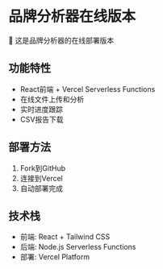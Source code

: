 # 品牌分析器在线版本

🚀 这是品牌分析器的在线部署版本

## 功能特性
- React前端 + Vercel Serverless Functions
- 在线文件上传和分析
- 实时进度跟踪
- CSV报告下载

## 部署方法
1. Fork到GitHub
2. 连接到Vercel
3. 自动部署完成

## 技术栈
- 前端: React + Tailwind CSS
- 后端: Node.js Serverless Functions
- 部署: Vercel Platform

